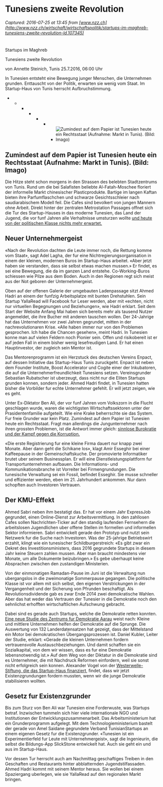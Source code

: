 # Tunesiens zweite Revolution

_Captured: 2016-07-25 at 13:45 from [www.nzz.ch](http://www.nzz.ch/wirtschaft/wirtschaftspolitik/startups-im-maghreb-tunesiens-zweite-revolution-ld.107345)_

# 

Startups im Maghreb

Tunesiens zweite Revolution

von Annette Steinich, Tunis 25.7.2016, 06:00 Uhr

In Tunesien entsteht eine Bewegung junger Menschen, die Unternehmen grunden. Enttauscht von der Politik, erwarten sie wenig vom Staat. Im Startup-Haus von Tunis herrscht Aufbruchstimmung.

  *   *   *   *   *   *   * ![Zumindest auf dem Papier ist Tunesien heute ein Rechtsstaat \(Aufnahme: Markt in Tunis\). \(Bild: Imago\)](http://img.nzz.ch/S=W180/O=75/http://nzz-img.s3.amazonaws.com/2016/7/24/0a8f5b78-29c8-4ce8-a972-9aed03e13d96.jpeg)

## Zumindest auf dem Papier ist Tunesien heute ein Rechtsstaat (Aufnahme: Markt in Tunis). (Bild: Imago)

Die Hitze steht schon morgens in den Strassen des belebten Stadtzentrums von Tunis. Rund um die bei Salafisten beliebte Al-Fatah-Moschee floriert der informelle Markt chinesischer Plasticprodukte. Bartige im langen Kaftan bieten ihre Parfumflaschchen und schwarze Gesichtsschleier nach saudiarabischem Modell feil. Die Cafes sind bevolkert von jungen Mannern ohne Arbeit. Direkt hinter der zentralen Metrostation Passages offnet sich die Tur des Startup-Hauses in das moderne Tunesien, das Land der Jugend, die vor funf Jahren alle Verhaltnisse umsturzen wollte [und heute von der politischen Klasse nichts mehr erwartet.](http://www.nzz.ch/international/naher-osten-und-nordafrika/die-revolution-vergisst-ihre-kinder-1.18428287)

## Neuer Unternehmergeist

«Nach der Revolution dachten die Leute immer noch, die Rettung komme vom Staat», sagt Adel Lagha, der fur eine Nichtregierungsorganisation in einem der kleinen, modernen Buros im Startup-Haus arbeitet. «Aber jetzt haben sie verstanden, dass sie selbst etwas machen mussen.» Er findet, es sei eine Bewegung, die da im ganzen Land entstehe. Co-Working-Buros schiessen wie Pilze aus dem Boden. Auch in den Regionen regt sich meist aus der Not geboren der Unternehmergeist.

Oben auf der offenen Galerie der umgebauten Ladenpassage sitzt Ahmed Hadri an einem der funfzig Arbeitsplatze mit bunten Drehstuhlen. Sein Startup YallaRead will Facebook fur Leser werden, aber mit «echten, nicht nur virtuellen Begegnungen und Beziehungen», wie Hadri erklart. Seit dem Start der Website Anfang Mai haben sich bereits mehr als tausend Nutzer angemeldet, die ihre Bucher mit anderen tauschen wollen. Der 24-Jahrige hat das Unternehmen vor zwei Jahren gegrundet, mitten in der nachrevolutionaren Krise. «Alle haben immer nur von den Problemen gesprochen. Ich habe die Chancen gesehen», meint Hadri. In Tunesien konne man auf vielen Feldern noch Pionier sein. Offen und risikobereit ist er auf jeden Fall in einem bisher wenig lesefreudigen Land. Er hat einen Hauptinvestor, der zugleich sein Mentor ist.

Das Mentorenprogramm ist ein Herzstuck des deutschen Vereins Enpact, auf dessen Initiative das Startup-Haus Tunis zuruckgeht. Enpact ist neben dem Founder Institute, Boost Accelerator und Cogite einer der Inkubatoren, die auf die Unternehmerfreundlichkeit Tunesiens setzen. Vereinsgrunder Sebastian Rubatscher ist uberzeugt, dass nicht nur die Eliten Startups grunden konnen, sondern jeder. Ahmed Hadri findet, in Tunesien hatten bisher die Vorbilder fur echte Unternehmer gefehlt. Er will jetzt zeigen, wie es geht.

Unter Ex-Diktator Ben Ali, der vor funf Jahren vom Volkszorn in die Flucht geschlagen wurde, waren die wichtigsten Wirtschaftssektoren unter der Prasidentenfamilie aufgeteilt. Wie eine Krake beherrschte sie das System. Fur freie Grunder war kein Platz. Zumindest auf dem Papier ist Tunesien heute ein Rechtsstaat. Fragt man allerdings die Jungunternehmer nach ihren grossten Problemen, ist die Antwort immer gleich: [sinnlose Burokratie und der Kampf gegen die Korruption.](http://www.nzz.ch/international/tunesiens-unvollendete-revolution-1.18387287)

«Die erste Registrierung fur eine kleine Firma dauert nur knapp zwei Monate. Aber dann geht die Schikane los», klagt Amir Esseghir bei einer Kaffeepause in der Gemeinschaftskuche. Der promovierte Informatiker brutet uber seinem Businessplan. Er will eine Dienstleistungsplattform fur Transportunternehmen aufbauen. Die Informations- und Kommunikationsbranche ist Vorreiter bei Firmengrundungen. Die tunesische Verwaltung sei ein Fossil, befindet Esseghir. Sie musse schneller und effizienter werden, eben im 21. Jahrhundert ankommen. Nur dann schopften auch Investoren Vertrauen.

## Der KMU-Effekt

Ahmed Sabri neben ihm bestatigt das. Er hat vor einem Jahr ExpressJob gegrundet, einen Online-Dienst zur Arbeitsvermittlung. In den zahllosen Cafes sollen Nachrichten-Ticker auf den standig laufenden Fernsehern die arbeitslosen Jugendlichen uber offene Stellen im formellen und informellen Sektor informieren. Sabri entwickelt gerade den Prototyp und nutzt sein Netzwerk fur die Suche nach Investoren. Was der 25-jahrige Betriebswirt erzahlt, klingt wie ein tunesischer Schildburgerstreich: «Es gibt zwar ein Dekret des Investitionsministers, dass 2016 gegrundete Startups in diesem Jahr keine Steuern zahlen mussen. Aber man braucht mindestens vier Monate, um alle Dokumente beizubringen.» Es gebe uberhaupt keine Absprachen zwischen den zustandigen Ministerien.

Von der einmonatigen Ramadan-Pause im Juni ist die Verwaltung nun ubergangslos in die zweimonatige Sommerpause gegangen. Die politische Klasse ist vor allem mit sich selbst, den eigenen Verstrickungen in der Vergangenheit und der Sicherung von Pfrunden beschaftigt. Als Revolutionsdividende gab es zwar Ende 2014 zwei demokratische Wahlen. Aber das hat weder das Vertrauen der Tunesier in die Demokratie noch den sehnlichst erhofften wirtschaftlichen Aufschwung gebracht.

Dabei sind es gerade auch Startups, welche die Demokratie retten konnten. [Eine neue Studie des Zentrums fur Demokratie Aarau](http://www.zdaarau.ch/dokumente/de/Forschungsberichte/ZDA_WFVBW-Schlussbericht_final.pdf) weist nach: Kleine und mittlere Unternehmen helfen der Demokratie auf die Sprunge. Die Auswertung von 132 Landerdatensatzen hat gezeigt, dass der Mittelstand ein Motor bei demokratischen Übergangsprozessen ist. Daniel Kubler, Leiter der Studie, erklart: «Gerade die kleinen Unternehmen fordern vertrauensvolle Austauschbeziehungen. Und damit schaffen sie ein Sozialkapital, von dem wir wissen, dass es fur eine Demokratie lebensnotwendig ist.» Auf dem Weg von der Diktatur in die Demokratie sind es Unternehmer, die mit Nachdruck Reformen einfordern, weil sie sonst nicht erfolgreich sein konnen. Alexander Vogel von der [Westerwelle-Stiftung, die das Startup-Haus finanziert,](http://westerwelle-foundation.com/projekte/demokratie-studie) findet, dass wir jetzt Existenzgrundungen fordern mussten, wenn wir die junge Demokratie stabilisieren wollten.

## Gesetz fur Existenzgrunder

Bis zum Sturz von Ben Ali war Tunesien eine Forderwuste, was Startups betraf. Inzwischen tummeln sich hier viele internationale NGO und Institutionen der Entwicklungszusammenarbeit. Das Arbeitsministerium hat ein Grunderprogramm aufgelegt. Mit dem Technologieministerium bastelt der gerade von Amel Saidane gegrundete Verband TunisianStartups an einem eigenen Gesetz fur die Existenzgrunder. «Tunesien ist ein Experimentierfeld fur Leute mit Unternehmergeist», sagt die Ingenieurin, die selbst die Bildungs-App SlickStone entwickelt hat. Auch sie geht ein und aus im Startup-Haus.

Vor dessen Tur herrscht auch am Nachmittag geschaftiges Treiben in den Geschaften und Restaurants hinter abblatternden Jugendstilfassaden. Ahmed Hadri kommt mit seinem Mentor heraus. Sie wollen bei einem Spaziergang uberlegen, wie sie YallaRead auf den regionalen Markt bringen.

